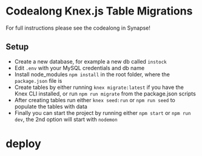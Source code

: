# Codealong Knex.js Table Migrations

For full instructions please see the codealong in Synapse!

## Setup

- Create a new database, for example a new db called `instock`
- Edit `.env` with your MySQL credentials and db name
- Install node_modules `npm install` in the root folder, where the `package.json` file is
- Create tables by either running `knex migrate:latest` if you have the Knex CLI installed, or run `npm run migrate` from the package.json scripts
- After creating tables run either `knex seed:run` or `npm run seed` to populate the tables with data
- Finally you can start the project by running either `npm start` or `npm run dev`, the 2nd option will start with `nodemon`

# deploy
